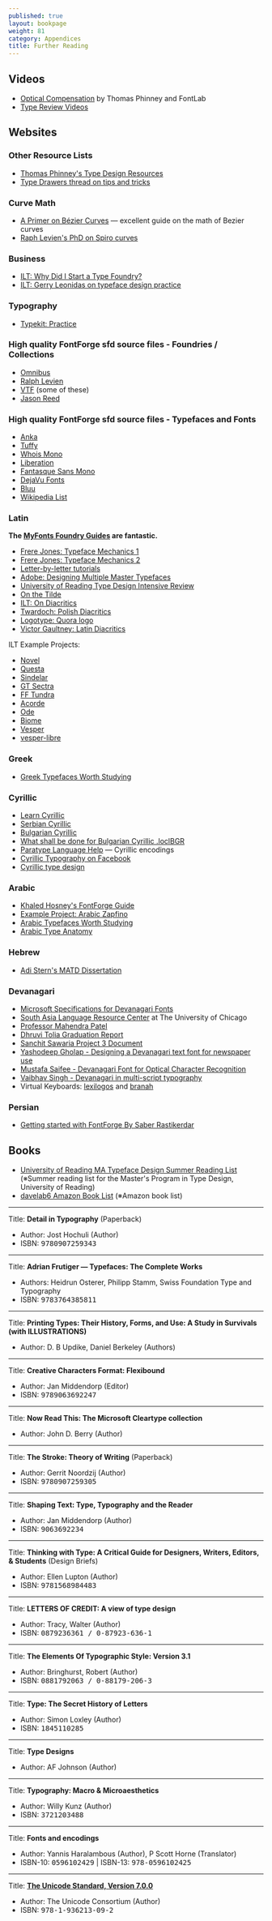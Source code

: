 ```yaml
---
published: true
layout: bookpage
weight: 81
category: Appendices
title: Further Reading
---
```


## Videos

* [Optical Compensation](https://www.youtube.com/watch?v=LR-CG5eB3nQ) by Thomas Phinney and FontLab
* [Type Review Videos](https://vimeo.com/typereview/videos)

## Websites

### Other Resource Lists

* [Thomas Phinney's Type Design Resources](http://www.thomasphinney.com/type-design-resources/)
* [Type Drawers thread on tips and tricks](https://typedrawers.com/discussion/3993/your-most-valuable-tips-tricks-in-type-design#latest)

### Curve Math

* [A Primer on Bézier Curves](http://pomax.github.io/bezierinfo/) &mdash; excellent guide on the math of Bezier curves
* [Raph Levien's PhD on Spiro curves](http://raph.levien.com/phd)

### Business

* [ILT: Why Did I Start a Type Foundry?](http://ilovetypography.com/2010/05/06/why-did-i-start-a-type-foundry/)
* [ILT: Gerry Leonidas on typeface design practice](http://ilovetypography.com/2010/03/25/a-few-things-i%E2%80%99ve-learned-about-typeface-design/)

### Typography

* [Typekit: Practice](http://practice.typekit.com/)

### High quality FontForge sfd source files - Foundries / Collections

* [Omnibus](https://github.com/Omnibus-Type/)
* [Ralph Levien](http://levien.com/type/myfonts/)
* [VTF](https://velvetyne.fr/) (some of these)
* [Jason Reed](http://jcreed.org/fonts/)

### High quality FontForge sfd source files - Typefaces and Fonts

* [Anka](https://code.google.com/archive/p/anka-coder-fonts/source/default/source)
* [Tuffy](http://tulrich.com/fonts/)
* [Whois Mono](https://github.com/raphaelbastide/Whois-mono/)
* [Liberation](https://fedorahosted.org/liberation-fonts/)
* [Fantasque Sans Mono](https://github.com/belluzj/fantasque-sans)
* [DejaVu Fonts](https://dejavu-fonts.org/)
* [Bluu](https://velvetyne.fr/#bluu)
* [Wikipedia List](https://en.wikipedia.org/wiki/FontForge)

### Latin

**The [MyFonts Foundry Guides](https://foundry.myfonts.com/guides/) are fantastic.**

* [Frere Jones: Typeface Mechanics 1](http://www.frerejones.com/blog/typeface-mechanics-001/)
* [Frere Jones: Typeface Mechanics 2](http://www.frerejones.com/blog/typeface-mechanics-002/)
* [Letter-by-letter tutorials](http://letterpunch.blogspot.com/)
* [Adobe: Designing Multiple Master Typefaces](https://www-cdf.fnal.gov/offline/PostScript/5091.Design_MM_Fonts.pdf)
* [University of Reading Type Design Intensive Review](http://www.creativebloq.com/typography/design-your-own-typeface-8133919)
* [On the Tilde](http://www.shadycharacters.co.uk/2015/03/miscellany-60-tilde/)
* [ILT: On Diacritics](http://ilovetypography.com/2009/01/24/on-diacritics/)
* [Twardoch: Polish Diacritics](http://www.twardoch.com/download/polishhowto/)
* [Logotype: Quora logo](https://www.quora.com/How-is-the-new-Quora-logo-different-from-the-old-one/answer/Christian-Schwartz-1)
* [Victor Gaultney: Latin Diacritics](http://gaultney.org/jvgtype/research/)

ILT Example Projects:

* [Novel](http://ilovetypography.com/2012/05/15/making-fonts-novel-typeface/)
* [Questa](http://ilovetypography.com/2014/10/08/questa-fonts-project/)
* [Sindelar](http://ilovetypography.com/2015/05/05/making-fonts-sindelar)
* [GT Sectra](http://ilovetypography.com/2015/01/13/making-fonts-gt-sectra)
* [FF Tundra](http://ilovetypography.com/2011/10/05/the-making-of-ff-tundra/)
* [Acorde](http://ilovetypography.com/2010/10/10/the-making-of-acorde-2/)
* [Ode](http://ilovetypography.com/2010/09/01/ode-fresh-start-for-a-broken-script/)
* [Biome](http://ilovetypography.com/2010/07/01/font-design-biome-the-making-of-a-typeface/)
* [Vesper](http://ilovetypography.com/2009/12/15/font-design-vesper-typeface-devanagari/)
* [vesper-libre](https://github.com/motaitalic/vesper-libre)

### Greek

* [Greek Typefaces Worth Studying](http://leonidas.org/greek-type-design/greek-typefaces-worth-studying/)

### Cyrillic

* [Learn Cyrillic](http://learncyrillic.tumblr.com )
* [Serbian Cyrillic](http://tipometar.org/indexEng.html)
* [Bulgarian Cyrillic](http://cyrillicsly.com/)
* [What shall be done for Bulgarian Cyrillic .loclBGR](http://www.lettersoup.de/what-shall-be-done-for-bulgarian-cyrillic-loclbgr/)
* [Paratype Language Help](http://www.paratype.com/help/language/) &mdash; Cyrillic encodings
* [Cyrillic Typography on Facebook](https://www.facebook.com/groups/170175253103197/)
* [Cyrillic type design](http://luc.devroye.org/cyrillic.html)

### Arabic

* [Khaled Hosney's FontForge Guide](http://ojuba.org/docs/%D8%AA%D8%B7%D9%88%D9%8A%D8%B1_%D8%A7%D9%84%D8%AE%D8%B7%D9%88%D8%B7)
* [Example Project: Arabic Zapfino](http://ilovetypography.com/2015/02/22/making-arabic-fonts-climbing-everest/)
* [Arabic Typefaces Worth Studying](http://tntypography.eu/resources-list/arabic-typefaces-worth-studying-2/)
* [Arabic Type Anatomy](http://blog.29lt.com/2015/07/30/arabic-type-anatomy-typographic-terms/)

### Hebrew

* [Adi Stern's MATD Dissertation](http://issuu.com/gerryleonidas/docs/2003_dissertation_adistern)

### Devanagari

* [Microsoft Specifications for Devanagari Fonts](http://www.microsoft.com/typography/OpenTypeDev/devanagari/intro.htm)
* [South Asia Language Resource Center](http://salrc.uchicago.edu/) at The University of Chicago
* [Professor Mahendra Patel](http://patelmc.wordpress.com/mahendrapatel/typedesign/)
* [Dhruvi Tolia Graduation Report](http://issuu.com/dhruvi/docs/graduation_report)
* [Sanchit Sawaria Project 3 Document](http://issuu.com/sanchitsawaria/docs/kathandoc)
* [Yashodeep Gholap - Designing a Devanagari text font for newspaper use](http://www.typoday.in/2012/spk_papers/yashodeep-gholap-typographyday2012.pdf)
* [Mustafa Saifee - Devanagari Font for Optical Character Recognition](https://www.behance.net/gallery/11968313/Devanagari-Font-for-Optical-Character-Recognition)
* [Vaibhav Singh - Devanagari in multi-script typography](http://issuu.com/typefacedesign/docs/vaibhav_singh_dissertation)
* Virtual Keyboards: [lexilogos](http://www.lexilogos.com/keyboard/devanagari.htm) and [branah](http://www.branah.com/devanagariinscript)

### Persian

* [Getting started with FontForge By Saber Rastikerdar](https://rastikerdar.github.io/getting-started-with-fontforge/)

## Books

* [University of Reading MA Typeface Design Summer Reading List](http://blog.8faces.com/post/53602804428/summer-reading) (※Summer reading list for the Master's Program in Type Design, University of Reading)
* [davelab6 Amazon Book List](http://amazon.com/hz/wishlist/ls/2FX3U5FJZ3IK0/) (※Amazon book list)

<hr />

Title: **Detail in Typography** (Paperback)

* Author: Jost Hochuli (Author)
* ISBN: <tt>9780907259343</tt>

<hr />

Title: **Adrian Frutiger &mdash; Typefaces: The Complete Works**

* Authors: Heidrun Osterer, Philipp Stamm, Swiss Foundation Type and Typography
* ISBN: <tt>9783764385811</tt>

<hr />

Title: **Printing Types: Their History, Forms, and Use: A Study in Survivals (with ILLUSTRATIONS)**

* Author: D. B Updike,  Daniel Berkeley (Authors)

<hr />

Title: **Creative Characters Format: Flexibound**

* Author: Jan Middendorp (Editor)
* ISBN: <tt>9789063692247</tt>

<hr />

Title: **Now Read This: The Microsoft Cleartype collection**

* Author: John D. Berry (Author)

<hr />

Title: **The Stroke: Theory of Writing** (Paperback)

* Author: Gerrit Noordzij (Author)
* ISBN: <tt>9780907259305</tt>

<hr />

Title: **Shaping Text: Type, Typography and the Reader**

* Author: Jan Middendorp  (Author)
* ISBN: <tt>9063692234</tt>

<hr />

Title: **Thinking with Type: A Critical Guide for Designers, Writers, Editors, &amp; Students** (Design Briefs)

* Author: Ellen Lupton (Author)
* ISBN: <tt>9781568984483</tt>

<hr />

Title: **LETTERS OF CREDIT: A view of type design**

* Author: Tracy, Walter (Author)
* ISBN: <tt>0879236361 / 0-87923-636-1</tt>

<hr />

Title: **The Elements Of Typographic Style: Version 3.1**

* Author: Bringhurst, Robert (Author)
* ISBN: <tt>0881792063 / 0-88179-206-3</tt>

<hr />

Title: **Type: The Secret History of Letters**

* Author: Simon Loxley (Author)
* ISBN: <tt>1845110285</tt>

<hr />

Title: **Type Designs**

* Author: AF Johnson (Author)

<hr />

Title: **Typography: Macro &amp; Microaesthetics**

* Author: Willy Kunz (Author)
* ISBN: <tt>3721203488</tt>

<hr />

Title: **Fonts and encodings**

* Author: Yannis Haralambous (Author), P Scott Horne (Translator)
* ISBN-10: <tt>0596102429</tt> | ISBN-13: <tt>978-0596102425</tt>

<hr />

Title: **[The Unicode Standard, Version 7.0.0](http://www.unicode.org/versions/Unicode7.0.0/)**

* Author: The Unicode Consortium (Author)
* ISBN: <tt>978-1-936213-09-2</tt>
